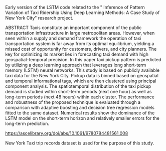 Early version of the LSTM code related to the " Inference of Pattern Variation of Taxi Ridership Using Deep Learning Methods: A Case Study of New York City" research project. 

ABSTRACT
Taxis constitute an important component of the public transportation infrastructure in large metropolitan areas. However, when seen within a supply and demand framework the operation of taxi transportation system is far away from its optimal equilibrium, yielding a missed cost of opportunity for customers, drivers, and city planners. The key for optimizing its market lies in forecasting taxi demand with high geospatial–temporal precision. In this paper taxi pickup pattern is predicted by utilizing a deep learning approach that leverages long short-term memory (LSTM) neural networks. This study is based on publicly available taxi data for the New York City. Pickup data is binned based on geospatial and temporal informational tags, which are then clustered using principal component analysis. The spatiotemporal distribution of the taxi pickup demand is studied within short-term periods (next one hour) as well as long-term periods (next 48 hours) within each cluster. The performance and robustness of the proposed technique is evaluated through a comparison with adaptive boosting and decision tree regression models fitted to the same dataset. Numerical results show the dominance of the LSTM model on the short-term horizon and relatively smaller errors for the long-term prediction.

https://ascelibrary.org/doi/abs/10.1061/9780784481561.008

New York Taxi trip records dataset is used for the purpose of this study. 
